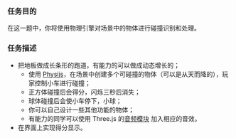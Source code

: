 ### 任务目的

在这一题中，你将使用物理引擎对场景中的物体进行碰撞识别和处理。

### 任务描述

+ 把地板做成长条形的跑道，有能力的可以做成动态增长的；
    + 使用 [Physijs](https://chandlerprall.github.io/Physijs/)，在场景中创建多个可碰撞的物体（可以是从天而降的），玩家控制小车进行碰撞；
    + 正方体碰撞后会得分，闪烁三秒后消失；
    + 球体碰撞后会使小车停下，小球；
    + 你可以自己设计一些其他功能的物体；
    + 有能力的同学可以使用 Three.js 的[音频模块](https://threejs.org/docs/?q=au#Reference/Audio/Audio) 加入相应的音效。
+ 在界面上实现得分显示。
